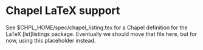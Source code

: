 Chapel LaTeX support
====================

See $CHPL_HOME/spec/chapel_listing.tex for a Chapel definition for the
LaTeX [lst]listings package.  Eventually we should move that file
here, but for now, using this placeholder instead.
